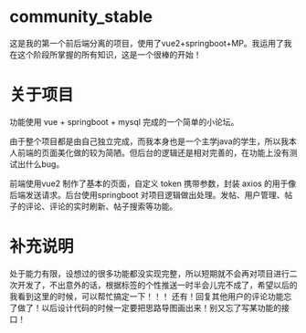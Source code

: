 # community_stable
这是我的第一个前后端分离的项目，使用了vue2+springboot+MP。我运用了我在这个阶段所掌握的所有知识，这是一个很棒的开始！

# 关于项目
功能使用 vue + springboot + mysql 完成的一个简单的小论坛。

  由于整个项目都是由自己独立完成，而我本身也是一个主学java的学生，所以我本人前端的页面美化做的较为简陋。但后台的逻辑还是相对完善的，在功能上没有测试出什么bug。

  前端使用vue2 制作了基本的页面，自定义 token 携带参数，封装 axios 的用于像后端发送请求。后台使用springboot 对项目逻辑做出处理。发帖、用户管理、帖子的评论、评论的实时刷新、帖子搜索等功能。

# 补充说明
  处于能力有限，设想过的很多功能都没实现完整，所以短期就不会再对项目进行二次开发了，不出意外的话，根据标签的个性推送一时半会儿完不成了，希望以后的我看到这里的时候，可以帮忙搞定一下！！！
  还有！回复其他用户的评论功能忘了做了！以后设计代码的时候一定要把思路导图画出来！别又忘了写某功能的接口！
